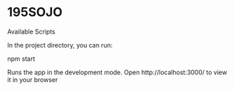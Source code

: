 # 195SOJO

Available Scripts

In the project directory, you can run:

npm start

Runs the app in the development mode.
Open http://localhost:3000/ to view it in your browser
